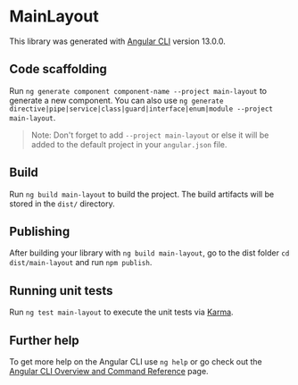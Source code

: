 # MainLayout

This library was generated with [Angular CLI](https://github.com/angular/angular-cli) version 13.0.0.

## Code scaffolding

Run `ng generate component component-name --project main-layout` to generate a new component. You can also use `ng generate directive|pipe|service|class|guard|interface|enum|module --project main-layout`.
> Note: Don't forget to add `--project main-layout` or else it will be added to the default project in your `angular.json` file. 

## Build

Run `ng build main-layout` to build the project. The build artifacts will be stored in the `dist/` directory.

## Publishing

After building your library with `ng build main-layout`, go to the dist folder `cd dist/main-layout` and run `npm publish`.

## Running unit tests

Run `ng test main-layout` to execute the unit tests via [Karma](https://karma-runner.github.io).

## Further help

To get more help on the Angular CLI use `ng help` or go check out the [Angular CLI Overview and Command Reference](https://angular.io/cli) page.
